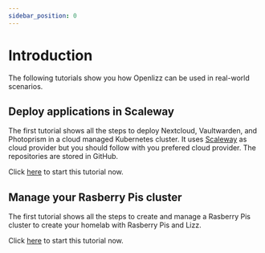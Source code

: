 ```yaml
---
sidebar_position: 0
---
```


# Introduction

The following tutorials show you how Openlizz can be used in real-world scenarios.

## Deploy applications in Scaleway

The first tutorial shows all the steps to deploy Nextcloud, Vaultwarden, and Photoprism in a cloud managed Kubernetes cluster.
It uses [Scaleway](https://www.scaleway.com/en/) as cloud provider but you should follow with you prefered cloud provider.
The repositories are stored in GitHub.

Click [here](/docs/category/deploy-applications-in-scaleway) to start this tutorial now.

## Manage your Rasberry Pis cluster

The first tutorial shows all the steps to create and manage a Rasberry Pis cluster to create your homelab with Rasberry Pis and Lizz.

Click [here](/docs/category/manage-your-rasberry-pis-cluster) to start this tutorial now.
